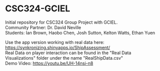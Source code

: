 # CSC324-GCIEL
Initial repository for CSC324 Group Project with GCIEL. <br /> 
Community Partner: Dr. David Neville <br />
Students: Ian Brown, Haobo Chen, Josh Sutton, Kelton Watts, Ethan Yuen <br />

Use the app version working with real data here: https://synkronizing.shinyapps.io/ShipAssessment/ <br />
Real Data on player interaction can be found in the "Real Data Visualizations" folder under the name "RealShipData.csv"
<br />
Demo Video: https://youtu.be/UH-14nsi-n8 
